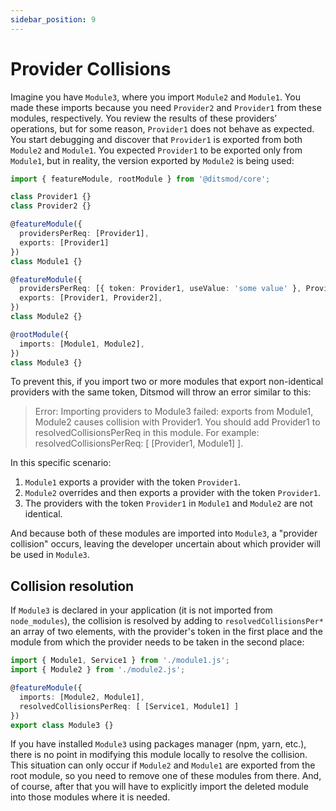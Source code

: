 ```yaml
---
sidebar_position: 9
---
```


# Provider Collisions

Imagine you have `Module3`, where you import `Module2` and `Module1`. You made these imports because you need `Provider2` and `Provider1` from these modules, respectively. You review the results of these providers’ operations, but for some reason, `Provider1` does not behave as expected. You start debugging and discover that `Provider1` is exported from both `Module2` and `Module1`. You expected `Provider1` to be exported only from `Module1`, but in reality, the version exported by `Module2` is being used:

```ts
import { featureModule, rootModule } from '@ditsmod/core';

class Provider1 {}
class Provider2 {}

@featureModule({
  providersPerReq: [Provider1],
  exports: [Provider1]
})
class Module1 {}

@featureModule({
  providersPerReq: [{ token: Provider1, useValue: 'some value' }, Provider2],
  exports: [Provider1, Provider2],
})
class Module2 {}

@rootModule({
  imports: [Module1, Module2],
})
class Module3 {}
```

To prevent this, if you import two or more modules that export non-identical providers with the same token, Ditsmod will throw an error similar to this:

> Error: Importing providers to Module3 failed: exports from Module1, Module2 causes collision with Provider1. You should add Provider1 to resolvedCollisionsPerReq in this module. For example: resolvedCollisionsPerReq: [ [Provider1, Module1] ].

In this specific scenario:

1. `Module1` exports a provider with the token `Provider1`.
2. `Module2` overrides and then exports a provider with the token `Provider1`.
3. The providers with the token `Provider1` in `Module1` and `Module2` are not identical.

And because both of these modules are imported into `Module3`, a "provider collision" occurs, leaving the developer uncertain about which provider will be used in `Module3`.

## Collision resolution

If `Module3` is declared in your application (it is not imported from `node_modules`), the collision is resolved by adding to `resolvedCollisionsPer*` an array of two elements, with the provider's token in the first place and the module from which the provider needs to be taken in the second place:

```ts {6}
import { Module1, Service1 } from './module1.js';
import { Module2 } from './module2.js';

@featureModule({
  imports: [Module2, Module1],
  resolvedCollisionsPerReq: [ [Service1, Module1] ]
})
export class Module3 {}
```

If you have installed `Module3` using packages manager (npm, yarn, etc.), there is no point in modifying this module locally to resolve the collision. This situation can only occur if `Module2` and `Module1` are exported from the root module, so you need to remove one of these modules from there. And, of course, after that you will have to explicitly import the deleted module into those modules where it is needed.
